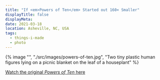 ```yaml
---
title: "If <em>Powers of Ten</em> Started out 160× Smaller"
displayTitle: false
displayMeta:
date: 2021-03-18
location: Asheville, NC, USA
tags:
  - things-i-made
  - photo
---
```

{% image "", "./src/images/powers-of-ten.jpg", "Two tiny plastic human figures lying on a picnic blanket on the leaf of a houseplant" %}

[Watch the original *Powers of Ten* here](https://vimeo.com/220494102)
